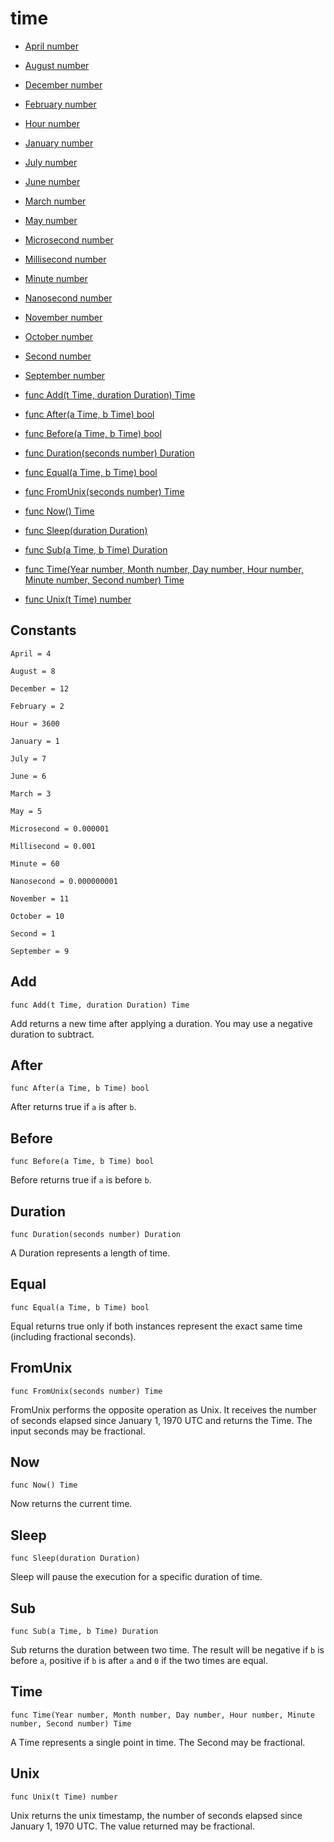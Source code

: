 # time

- [April number](#constants)
- [August number](#constants)
- [December number](#constants)
- [February number](#constants)
- [Hour number](#constants)
- [January number](#constants)
- [July number](#constants)
- [June number](#constants)
- [March number](#constants)
- [May number](#constants)
- [Microsecond number](#constants)
- [Millisecond number](#constants)
- [Minute number](#constants)
- [Nanosecond number](#constants)
- [November number](#constants)
- [October number](#constants)
- [Second number](#constants)
- [September number](#constants)

- [func Add(t Time, duration Duration) Time](#Add)
- [func After(a Time, b Time) bool](#After)
- [func Before(a Time, b Time) bool](#Before)
- [func Duration(seconds number) Duration](#Duration)
- [func Equal(a Time, b Time) bool](#Equal)
- [func FromUnix(seconds number) Time](#FromUnix)
- [func Now() Time](#Now)
- [func Sleep(duration Duration)](#Sleep)
- [func Sub(a Time, b Time) Duration](#Sub)
- [func Time(Year number, Month number, Day number, Hour number, Minute number, Second number) Time](#Time)
- [func Unix(t Time) number](#Unix)

## Constants

```
April = 4
```

```
August = 8
```

```
December = 12
```

```
February = 2
```

```
Hour = 3600
```

```
January = 1
```

```
July = 7
```

```
June = 6
```

```
March = 3
```

```
May = 5
```

```
Microsecond = 0.000001
```

```
Millisecond = 0.001
```

```
Minute = 60
```

```
Nanosecond = 0.000000001
```

```
November = 11
```

```
October = 10
```

```
Second = 1
```

```
September = 9
```

## Add

```
func Add(t Time, duration Duration) Time
```

Add returns a new time after applying a duration. You may use a negative
duration to subtract.

## After

```
func After(a Time, b Time) bool
```

After returns true if `a` is after `b`.

## Before

```
func Before(a Time, b Time) bool
```

Before returns true if `a` is before `b`.

## Duration

```
func Duration(seconds number) Duration
```

A Duration represents a length of time.

## Equal

```
func Equal(a Time, b Time) bool
```

Equal returns true only if both instances represent the exact same time
(including fractional seconds).

## FromUnix

```
func FromUnix(seconds number) Time
```

FromUnix performs the opposite operation as Unix. It receives the number of
seconds elapsed since January 1, 1970 UTC and returns the Time. The input
seconds may be fractional.

## Now

```
func Now() Time
```

Now returns the current time.

## Sleep

```
func Sleep(duration Duration)
```

Sleep will pause the execution for a specific duration of time.

## Sub

```
func Sub(a Time, b Time) Duration
```

Sub returns the duration between two time. The result will be negative if `b`
is before `a`, positive if `b` is after `a` and `0` if the two times are
equal.

## Time

```
func Time(Year number, Month number, Day number, Hour number, Minute number, Second number) Time
```

A Time represents a single point in time. The Second may be fractional.

## Unix

```
func Unix(t Time) number
```

Unix returns the unix timestamp, the number of seconds elapsed since January
1, 1970 UTC. The value returned may be fractional.

